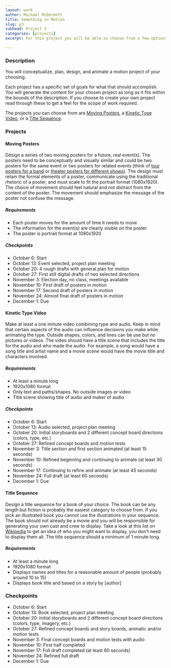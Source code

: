 ```yaml
---
layout: work
author: Michael McDermott
title: Something in Motion
slug: p3
subhead: Project 3
categories: [projects]
excerpt: For this project you will be able to choose from a few options below or create your own project. If generating your own project you need to make sure to create a schedule and similar outcomes to the projects listed below.

---
```


### Description
You will conceptualize, plan, design, and animate a motion project of your choosing.

Each project has a specific set of goals for what that should accomplish. You will generate the content for your chosen project as long as it fits within the bounds of the description. If you choose to create your own project read through these to get a feel for the scope of work required.

The projects you can choose from are <a href="#poster">Moving Posters</a>, a <a href="#kinetic">Kinetic Type Video</a>, or a <a href="#title">Title Sequence</a>.

### Projects
#### <span id="poster">Moving Posters</span>
Design a series of two moving posters for a future, real event(s). The posters need to be conceptually and visually similar and could be two posters for the same event or two posters for related events (think of [tour posters for a band](http://bradvetterdesign.com/shawn-mendes) or [theater posters for different shows](https://sta100.imgix.net/the-public-theater-2018-19/Screen-Shot-2018-09-13-at-11.02.09-AM.png?fit=clip&ixlib=php-1.1.0&q=80&w=1600&s=8e799c55230f434e64aa4aa3559dbb5a)). The design must retain the formal elements of a poster, communicate using the traditional rhetoric of a poster, and must scale to fit the portrait format (1080x1920). The choice of movement should feel natural and not distract from the content of the poster. The movement should emphasize the message of the poster not confuse the message.

##### Requirements
* Each poster moves for the amount of time it needs to move
* The information for the event(s) are clearly visible on the poster
* The poster is portrait format at 1080x1920

##### Checkpoints
* October 6: Start
* October 13: Event selected, project plan meeting
* October 20: 4 rough drafts with general plan for motion
* October 27: First still digital drafts of two selected directions
* November 3: Election day, no class, meetings available
* November 10: First draft of posters in motion
* November 17: Second draft of posters in motion
* November 24: Almost final draft of posters in motion
* December 1: Due

#### <span id="kinetic">Kinetic Type Video</span>
Make at least a one minute video combining type and audio. Keep in mind that certain aspects of the audio can influence decisions you make while animating the type. Outside shapes, colors, and lines can be use but no pictures or videos. The video should have a title scene that includes the title for the audio and who made the audio. For example, a song would have a song title and artist name and a movie scene would have the movie title and characters involved.

##### Requirements
* At least a minute long
* 1920x1080 format
* Only text and paths/shapes. No outside images or video
* Title scene showing title of audio and maker of audio

##### Checkpoints
* October 6: Start
* October 13: Audio selected, project plan meeting
* October 20: Initial storyboards and 2 different concept board directions (colors, type, etc.)
* October 27: Refined concept boards and motion tests
* November 3: Title section and first section animated (at least 15 seconds)
* November 10: Refined beginning and continuing to animate (at least 30 seconds)
* November 17: Continuing to refine and animate (at least 45 seconds)
* November 24: Full draft (at least 60 seconds)
* December 1: Due

#### <span id="title">Title Sequence</span>
Design a title sequence for a book of your choice. The book can be any length but fiction is probably the easiest category to choose from. If you pick an illustrated book you cannot use the illustrations in your sequence. The book should not already be a movie and you will be responsible for generating your own cast and crew to display. Take a look at this list on [Wikipedia](https://en.wikipedia.org/wiki/Opening_credits#Common_opening_credits_order) to get an idea of who you might want to display, you don't need to display them all. The title sequence should a minimum of 1 minute long.

##### Requirements
* At least a minute long
* 1920x1080 format
* Displays names and titles for a reasonable amount of people (probably around 10 to 15)
* Displays book title and based on a story by [author]

### Checkpoints
* October 6: Start
* October 13: Book selected, project plan meeting
* October 20: Initial storyboards and 2 different concept board directions (colors, type, imagery, etc.)
* October 27: Refined concept boards and story boards, animatic and/or motion tests
* November 3: Final concept boards and motion tests with audio
* November 10: First half completed
* November 17: Full draft completed (at least 60 seconds)
* November 24: Refined full draft
* December 1: Due
